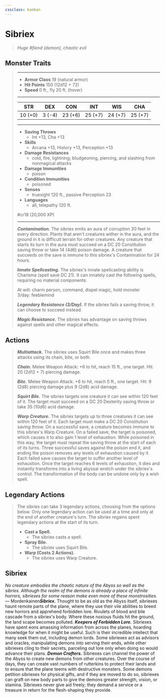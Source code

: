 ```yaml
---
cssclass: kanban
---
```


# Sibriex
>*Huge #fiend (demon), chaotic evil*
## Monster Traits
>___
>- **Armor Class** 19 (natural armor)
>- **Hit Points** 150 (12d12 + 72)
>- **Speed** 0 ft., fly 20 ft. (hover)
>___
>|STR|DEX|CON|INT|WIS|CHA|
>|:---:|:---:|:---:|:---:|:---:|:---:|
>|10 (+0)|3 (-4)|23 (+6)|25 (+7)|24 (+7)|25 (+7)|
>___
>- **Saving Throws**
>	 - Int +13, Cha +13
>- **Skills**
>	 - Arcana +13, History +13, Perception +13
>- **Damage Resistances**
>	 - cold, fire, lightning; bludgeoning, piercing, and slashing from nonmagical attacks
>- **Damage Immunities**
>	 - poison
>- **Condition Immunities**
>	 - poisoned
>- **Senses**
>	 - truesight 120 ft., passive Perception 23
>- **Languages**
>	 - all, telepathy 120 ft.
>
> #cr18 (20,000 XP)
>___
>***Contamination.*** The sibriex emits an aura of corruption 30 feet in every direction. Plants that aren't creatures wither in the aura, and the ground in it is difficult terrain for other creatures. Any creature that starts its turn in the aura must succeed on a DC 20 Constitution saving throw or take 14 (4d6) poison damage. A creature that succeeds on the save is immune to this sibriex's Contamination for 24 hours.  
>
>***Innate Spellcasting.*** The sibriex's innate spellcasting ability is Charisma (spell save DC 21). It can innately cast the following spells, requiring no material components:  
>
>At will: charm person, command, dispel magic, hold monster  
>3/day: feeblemind  
>
>
>***Legendary Resistance (3/Day).*** If the sibriex fails a saving throw, it can choose to succeed instead.  
>
>***Magic Resistance.*** The sibriex has advantage on saving throws against spells and other magical effects.  
>
## Actions
>***Multiattack.*** The sibriex uses Squirt Bile once and makes three attacks using its chain, bite, or both.  
>
>***Chain.*** Melee Weapon Attack: +6 to hit, reach 15 ft., one target. Hit: 20 (2d12 + 7) piercing damage.  
>
>***Bite.*** Melee Weapon Attack: +6 to hit, reach 5 ft., one target. Hit: 9 (2d8) piercing damage plus 9 (2d8) acid damage.  
>
>***Squirt Bile.*** The sibriex targets one creature it can see within 120 feet of it. The target must succeed on a DC 20 Dexterity saving throw or take 35 (10d6) acid damage.  
>
>***Warp Creature.*** The sibriex targets up to three creatures it can see within 120 feet of it. Each target must make a DC 20 Constitution saving throw. On a successful save, a creature becomes immune to this sibriex's Warp Creature. On a failed save, the target is poisoned, which causes it to also gain 1 level of exhaustion. While poisoned in this way, the target must repeat the saving throw at the start of each of its turns. Three successful saves against the poison end it, and ending the poison removes any levels of exhaustion caused by it. Each failed save causes the target to suffer another level of exhaustion. Once the target reaches 6 levels of exhaustion, it dies and instantly transforms into a living abyssal wretch under the sibriex's control. The transformation of the body can be undone only by a wish spell.  
>
## Legendary Actions
>The sibriex can take 3 legendary actions, choosing from the options below. Only one legendary action can be used at a time and only at the end of another creature's turn. The sibriex regains spent legendary actions at the start of its turn.
>
>- **Cast a Spell.**  
>	- The sibriex casts a spell.
>- **Spray Bile.**  
>	- The sibriex uses Squirt Bile.
>- **Warp (Costs 2 Actions).**  
>	- The sibriex uses Warp Creature.
## Sibriex
*No creature embodies the chaotic nature of the Abyss so well as the sibriex. Although the realm of the demons is already a place of infinite horrors, sibriexes for some reason make even more of these monstrosities.*— Mordenkainen***Sibriex.*** Thought to be as old as the Abyss itself, sibriexes haunt remote parts of the plane, where they use their vile abilities to breed new horrors and apprehend forbidden lore. Rivulets of blood and bile cascade from a sibriex's body. Where these noxious fluids hit the ground, the land scape becomes polluted.
***Keepers of Forbidden Lore.*** Sibriexes have spent eons amassing information from across the planes, hoarding knowledge for when it might be useful. Such is their incredible intellect that many seek them out, including demon lords. Some sibriexes act as advisors and oracles, manipulating demons into serving their ends, while other sibriexes cling to their secrets, parceling out lore only when doing so would advance their plans.
***Demon Crafters.*** Sibriexes can channel the power of the Abyss to create new demons from other creatures. Over the course of days, they can create vast numbers of rutterkins to protect their lands and to ensure that the plane teems with destructive monsters. Some demons petition sibriexes for physical gifts, and if they are moved to do so, sibriexes can graft on new body parts to give the demons greater strength, vision, or stamina. Sibriexes never give aid freely; they demand a service or a treasure in return for the flesh-shaping they provide.